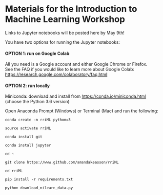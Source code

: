 # Materials for the Introduction to Machine Learning Workshop


Links to Jupyter notebooks will be posted here by May 9th!

You have two options for running the Jupyter notebooks:


#### OPTION 1: run on Google Colab

All you need is a Google account and either Google Chrome or Firefox.  
See the FAQ if you would like to learn more about Google Colab:
https://research.google.com/colaboratory/faq.html

#### OPTION 2: run locally

Miniconda: download and install from https://conda.io/miniconda.html (choose the Python 3.6 version)  

Open Anaconda Prompt (Windows) or Terminal (Mac) and run the following:

`conda create -n rriML python=3`  

`source activate rriML`  

`conda install git`  

`conda install jupyter`  

`cd ~`  

`git clone https://www.github.com/amandakeasson/rriML`  

`cd rriML`  

`pip install -r requirements.txt` 

`python download_nilearn_data.py`


